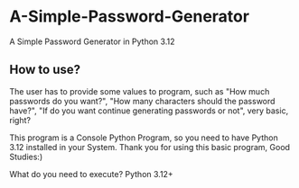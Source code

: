 # A-Simple-Password-Generator
A Simple Password Generator in Python 3.12

## How to use? 

The user has to provide some values to program, such as "How much passwords do you want?", "How many characters should the password have?", "If do you want continue generating passwords or not", very basic, right?

This program is a Console Python Program, so you need to have Python 3.12 installed in your System.
Thank you for using this basic program, Good Studies:)

What do you need to execute? 
Python 3.12+
